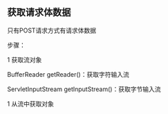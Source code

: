 ## 获取请求体数据

只有POST请求方式有请求体数据



步骤：

1 获取流对象

BufferReader getReader()：获取字符输入流

ServletInputStream getInputStream()：获取字节输入流

1 从流中获取对象

